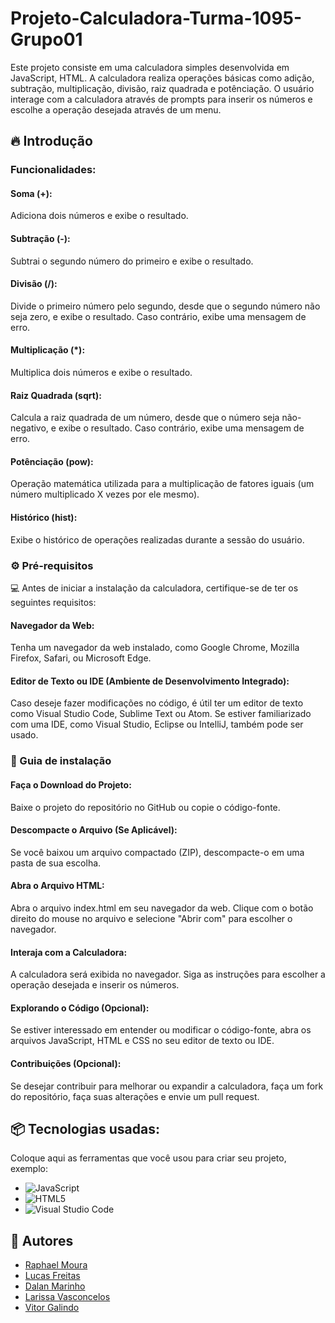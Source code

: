# Projeto-Calculadora-Turma-1095-Grupo01

Este projeto consiste em uma calculadora simples desenvolvida em JavaScript, HTML. A calculadora realiza operações básicas como adição, subtração, multiplicação, divisão, raiz quadrada e potênciação. O usuário interage com a calculadora através de prompts para inserir os números e escolhe a operação desejada através de um menu.

## 🔥 Introdução

### Funcionalidades:

#### Soma (+): 
Adiciona dois números e exibe o resultado.
#### Subtração (-): 
Subtrai o segundo número do primeiro e exibe o resultado.
#### Divisão (/): 
Divide o primeiro número pelo segundo, desde que o segundo número não seja zero, e exibe o resultado. Caso contrário, exibe uma mensagem de erro.
#### Multiplicação (*): 
Multiplica dois números e exibe o resultado.
#### Raiz Quadrada (sqrt): 
Calcula a raiz quadrada de um número, desde que o número seja não-negativo, e exibe o resultado. Caso contrário, exibe uma mensagem de erro.
#### Potênciação (pow):
Operação matemática utilizada para a multiplicação de fatores iguais (um número multiplicado X vezes por ele mesmo).
#### Histórico (hist):
Exibe o histórico de operações realizadas durante a sessão do usuário.

### ⚙️ Pré-requisitos

💻 Antes de iniciar a instalação da calculadora, certifique-se de ter os seguintes requisitos:

#### Navegador da Web: 
Tenha um navegador da web instalado, como Google Chrome, Mozilla Firefox, Safari, ou Microsoft Edge.

#### Editor de Texto ou IDE (Ambiente de Desenvolvimento Integrado):
Caso deseje fazer modificações no código, é útil ter um editor de texto como Visual Studio Code, Sublime Text ou Atom. Se estiver familiarizado com uma IDE, como Visual Studio, Eclipse ou IntelliJ, também pode ser usado.

### 🔨 Guia de instalação

#### Faça o Download do Projeto:
Baixe o projeto do repositório no GitHub ou copie o código-fonte.

#### Descompacte o Arquivo (Se Aplicável):
Se você baixou um arquivo compactado (ZIP), descompacte-o em uma pasta de sua escolha.

#### Abra o Arquivo HTML:
Abra o arquivo index.html em seu navegador da web. Clique com o botão direito do mouse no arquivo e selecione "Abrir com" para escolher o navegador.

#### Interaja com a Calculadora:
A calculadora será exibida no navegador. Siga as instruções para escolher a operação desejada e inserir os números.

#### Explorando o Código (Opcional):
Se estiver interessado em entender ou modificar o código-fonte, abra os arquivos JavaScript, HTML e CSS no seu editor de texto ou IDE.

#### Contribuições (Opcional):
Se desejar contribuir para melhorar ou expandir a calculadora, faça um fork do repositório, faça suas alterações e envie um pull request.

## 📦 Tecnologias usadas:

Coloque aqui as ferramentas que você usou para criar seu projeto, exemplo:

* ![JavaScript](https://img.shields.io/badge/javascript-%23323330.svg?style=for-the-badge&logo=javascript&logoColor=%23F7DF1E)
* ![HTML5](https://img.shields.io/badge/html5-%23E34F26.svg?style=for-the-badge&logo=html5&logoColor=white)
* ![Visual Studio Code](https://img.shields.io/badge/Visual%20Studio%20Code-0078d7.svg?style=for-the-badge&logo=visual-studio-code&logoColor=white)

## 👷 Autores

- <a href='https://github.com/Raphaell-Alves'>Raphael Moura</a>
- <a href='https://github.com/LucasDev9645'>Lucas Freitas</a>
- <a href='https://github.com/dalanmarinho'>Dalan Marinho</a>
- <a href='https://github.com/Rvssa'>Larissa Vasconcelos</a>
- <a href='https://github.com/BR-Darkness'>Vitor Galindo</a>